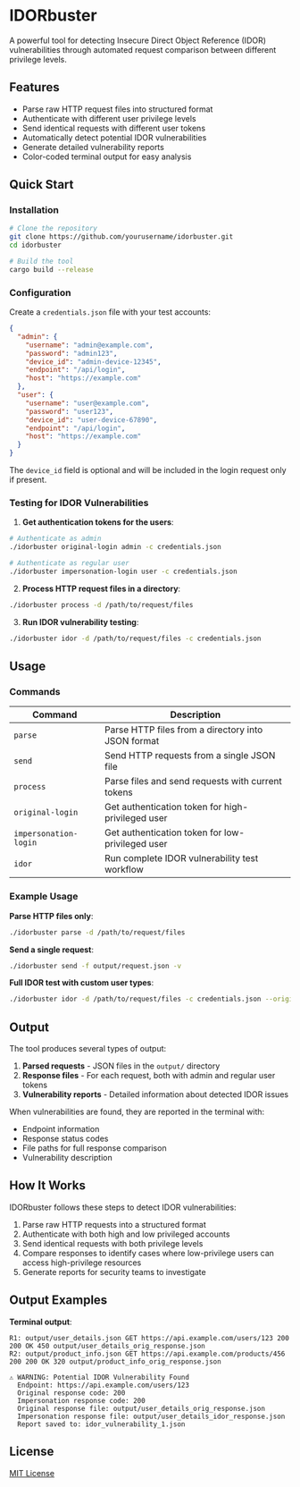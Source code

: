 # IDORbuster

A powerful tool for detecting Insecure Direct Object Reference (IDOR) vulnerabilities through automated request comparison between different privilege levels.

## Features

- Parse raw HTTP request files into structured format
- Authenticate with different user privilege levels
- Send identical requests with different user tokens
- Automatically detect potential IDOR vulnerabilities
- Generate detailed vulnerability reports
- Color-coded terminal output for easy analysis

## Quick Start

### Installation

```bash
# Clone the repository
git clone https://github.com/yourusername/idorbuster.git
cd idorbuster

# Build the tool
cargo build --release
```

### Configuration

Create a `credentials.json` file with your test accounts:

```json
{
  "admin": {
    "username": "admin@example.com",
    "password": "admin123",
    "device_id": "admin-device-12345",
    "endpoint": "/api/login",
    "host": "https://example.com"
  },
  "user": {
    "username": "user@example.com",
    "password": "user123",
    "device_id": "user-device-67890",
    "endpoint": "/api/login",
    "host": "https://example.com"
  }
}
```

The `device_id` field is optional and will be included in the login request only if present.

### Testing for IDOR Vulnerabilities

1. **Get authentication tokens for the users**:

```bash
# Authenticate as admin
./idorbuster original-login admin -c credentials.json

# Authenticate as regular user
./idorbuster impersonation-login user -c credentials.json
```

2. **Process HTTP request files in a directory**:

```bash
./idorbuster process -d /path/to/request/files
```

3. **Run IDOR vulnerability testing**:

```bash
./idorbuster idor -d /path/to/request/files -c credentials.json
```

## Usage

### Commands

| Command | Description |
|---------|-------------|
| `parse` | Parse HTTP files from a directory into JSON format |
| `send` | Send HTTP requests from a single JSON file |
| `process` | Parse files and send requests with current tokens |
| `original-login` | Get authentication token for high-privileged user |
| `impersonation-login` | Get authentication token for low-privileged user |
| `idor` | Run complete IDOR vulnerability test workflow |

### Example Usage

**Parse HTTP files only**:
```bash
./idorbuster parse -d /path/to/request/files
```

**Send a single request**:
```bash
./idorbuster send -f output/request.json -v
```

**Full IDOR test with custom user types**:
```bash
./idorbuster idor -d /path/to/request/files -c credentials.json --original-user admin --impersonation-user customer
```

## Output

The tool produces several types of output:

1. **Parsed requests** - JSON files in the `output/` directory
2. **Response files** - For each request, both with admin and regular user tokens
3. **Vulnerability reports** - Detailed information about detected IDOR issues

When vulnerabilities are found, they are reported in the terminal with:
- Endpoint information
- Response status codes
- File paths for full response comparison
- Vulnerability description

## How It Works

IDORbuster follows these steps to detect IDOR vulnerabilities:

1. Parse raw HTTP requests into a structured format
2. Authenticate with both high and low privileged accounts
3. Send identical requests with both privilege levels
4. Compare responses to identify cases where low-privilege users can access high-privilege resources
5. Generate reports for security teams to investigate

## Output Examples

**Terminal output**:
```
R1: output/user_details.json GET https://api.example.com/users/123 200 200 OK 450 output/user_details_orig_response.json
R2: output/product_info.json GET https://api.example.com/products/456 200 200 OK 320 output/product_info_orig_response.json

⚠️ WARNING: Potential IDOR Vulnerability Found
  Endpoint: https://api.example.com/users/123
  Original response code: 200
  Impersonation response code: 200
  Original response file: output/user_details_orig_response.json
  Impersonation response file: output/user_details_idor_response.json
  Report saved to: idor_vulnerability_1.json
```

## License

[MIT License](LICENSE)
